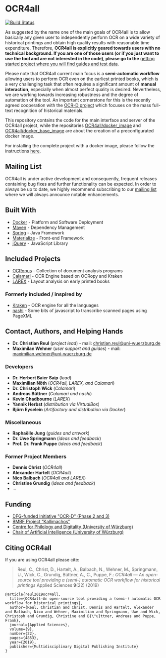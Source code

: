 # OCR4all

[![Build Status](https://travis-ci.org/OCR4all/OCR4all.svg?branch=master)](https://travis-ci.org/OCR4all/OCR4all)

As suggested by the name one of the main goals of OCR4all is to allow basically any given user to independently perform OCR on a wide variety of historical printings and obtain high quality results with reasonable time expenditure. Therefore, **OCR4all is explicitly geared towards users with no technical background. If you are one of those users (or if you just want to use the tool and are not interested in the code), please go to the** [getting started project where you will find guides and test data](https://github.com/OCR4all/getting_started).

Please note that OCR4all current main focus is a **semi-automatic workflow** allowing users to perform OCR even on the earliest printed books, which is a very challenging task that often requires a significant amount of **manual interaction**, especially when almost perfect quality is desired.
Nevertheless, we are working towards increasing robustness and the degree of automation of the tool.
An important cornerstone for this is the recently agreed cooperation with the [OCR-D project](https://github.com/ocr-d) which focuses on the mass full-text recognition of historical materials.

This repository contains the code for the main interface and server of the OCR4all project, 
while the repositories [OCR4all/docker_image](https://github.com/OCR4all/docker_image) and [OCR4all/docker_base_image](https://github.com/OCR4all/docker_base_image) are about the creation of a preconfigurated docker image.

For installing the complete project with a docker image, please follow the instructions [here](https://github.com/OCR4all/docker_image).

## Mailing List

OCR4all is under active development and consequently, frequent releases containing bug fixes and further functionality can be expected. In order to always be up to date, we highly recommend subscribing to our [mailing list](https://lists.uni-wuerzburg.de/mailman/listinfo/ocr4all) where we will always announce notable enhancements.

## Built With

* [Docker](https://www.docker.com) - Platform and Software Deployment
* [Maven](https://maven.apache.org/) - Dependency Management
* [Spring](https://spring.io/) - Java Framework
* [Materialize](http://materializecss.com/) - Front-end Framework
* [jQuery](https://jquery.com/) - JavaScript Library

## Included Projects

* [OCRopus](https://github.com/tmbdev/ocropy) - Collection of document analysis programs
* [Calamari](https://github.com/ChWick/calamari) - OCR Engine based on OCRopy and Kraken
* [LAREX](https://github.com/chreul/LAREX) - Layout analysis on early printed books

### Formerly included / inspired by

* [Kraken](https://github.com/mittagessen/kraken) - OCR engine for all the languages
* [nashi](https://github.com/andbue/nashi) - Some bits of javascript to transcribe scanned pages using PageXML


## Contact, Authors, and Helping Hands

* **Dr. Christian Reul** (*project lead*) - mail: christian.reul@uni-wuerzburg.de
* **Maximilan Wehner** (*user support and guides*) - mail: maximilian.wehner@uni-wuerzburg.de

### Developers

* **Dr. Herbert Baier Saip** (*lead*)
* **Maximilian Nöth** (*OCR4all, LAREX, and Calamari*)
* **Dr. Christoph Wick** (*Calamari*)
* **Andreas Büttner** (*Calamari and nashi*)
* **Kevin Chadbourne** (*LAREX*)
* **Yannik Herbst** (*distribution via VirtualBox*)
* **Björn Eyselein** (*Artifactory and distribution via Docker*)

### Miscellaneous

* **Raphaëlle Jung** (*guides and artwork*)
* **Dr. Uwe Springmann** (*ideas and feedback*)
* **Prof. Dr. Frank Puppe** (*ideas and feedback*)

### Former Project Members

* **Dennis Christ** (*OCR4all*)
* **Alexander Hartelt** (*OCR4all*)
* **Nico Balbach** (*OCR4all and LAREX*)
* **Christine Grundig** (*ideas and feedback*)
* ...


## Funding
* [DFG-funded Initiative "OCR-D" (Phase 2 and 3)](https://ocr-d.de/en/)
* [BMBF Project “Kallimachos“](http://www.kallimachos.de/)
* [Centre for Philology and Digitality (University of Würzburg)](https://www.uni-wuerzburg.de/zpd)
* [Chair of Artificial Intelligence (University of Würzburg)](https://www.informatik.uni-wuerzburg.de/en/is)

## Citing OCR4all

If you are using OCR4all please cite:

> Reul, C., Christ, D., Hartelt, A., Balbach, N., Wehner, M., Springmann, U., Wick, C., Grundig, Büttner, A., C., Puppe, F.: *OCR4all — An open-source tool providing a (semi-) automatic OCR workflow for historical printings* Applied Sciences **9**(22) (2019)

```
@article{reul2019ocr4all,
  title={OCR4all—An open-source tool providing a (semi-) automatic OCR workflow for historical printings},
  author={Reul, Christian and Christ, Dennis and Hartelt, Alexander and Balbach, Nico and Wehner, Maximilian and Springmann, Uwe and Wick, Christoph and Grundig, Christine and B{\"u}ttner, Andreas and Puppe, Frank},
  journal={Applied Sciences},
  volume={9},
  number={22},
  pages={4853},
  year={2019},
  publisher={Multidisciplinary Digital Publishing Institute}
}
```